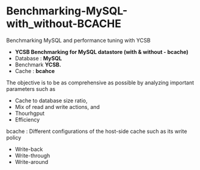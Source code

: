 # Benchmarking-MySQL-with_without-BCACHE
Benchmarking MySQL and performance tuning with YCSB

- <b>YCSB Benchmarking for MySQL datastore (with & without - bcache)</b><br>
- Database : <b>MySQL</b><br>
- Benchmark <b>YCSB.</b><br>
- Cache : <b>bcahce</b><br>

The objective is to be as comprehensive as possible by analyzing important parameters such as <br>
- Cache to database size ratio, <br>
- Mix of read and write actions, and <br>
- Thourhgput<br>
- Efficiency<br>

bcache : Different configurations of the host-side cache such as its write policy <br>
- Write-back<br>
- Write-through<br>
- Write-around<br>
